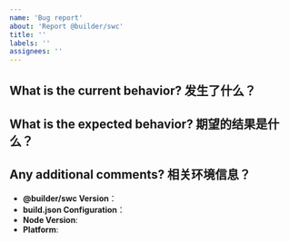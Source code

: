 ```yaml
---
name: 'Bug report'
about: 'Report @builder/swc'
title: ''
labels: ''
assignees: ''
---
```


<!--
ice.js 相关问题反馈请移步：https://github.com/alibaba/ice
-->

## What is the current behavior? 发生了什么？

<!--
If the current behavior is a bug, please provide the steps to reproduce and if possible a minimal demo of the problem.
-->
<!-- 清晰的描述下遇到的问题，建议附上错误截图 -->

## What is the expected behavior? 期望的结果是什么？

## Any additional comments? 相关环境信息？

- **@builder/swc Version**：
- **build.json Configuration**：
- **Node Version**:
- **Platform**:
